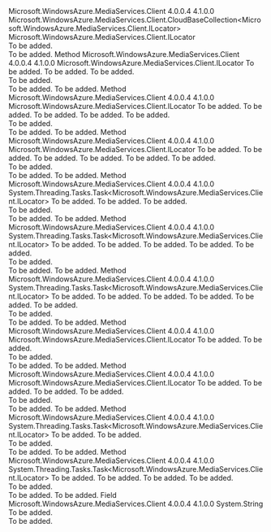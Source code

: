<Type Name="LocatorBaseCollection" FullName="Microsoft.WindowsAzure.MediaServices.Client.LocatorBaseCollection">
  <TypeSignature Language="C#" Value="public class LocatorBaseCollection : Microsoft.WindowsAzure.MediaServices.Client.CloudBaseCollection&lt;Microsoft.WindowsAzure.MediaServices.Client.ILocator&gt;" />
  <TypeSignature Language="ILAsm" Value=".class public auto ansi beforefieldinit LocatorBaseCollection extends Microsoft.WindowsAzure.MediaServices.Client.CloudBaseCollection`1&lt;class Microsoft.WindowsAzure.MediaServices.Client.ILocator&gt;" />
  <TypeSignature Language="DocId" Value="T:Microsoft.WindowsAzure.MediaServices.Client.LocatorBaseCollection" />
  <TypeSignature Language="VB.NET" Value="Public Class LocatorBaseCollection&#xA;Inherits CloudBaseCollection(Of ILocator)" />
  <TypeSignature Language="F#" Value="type LocatorBaseCollection = class&#xA;    inherit CloudBaseCollection&lt;ILocator&gt;" />
  <AssemblyInfo>
    <AssemblyName>Microsoft.WindowsAzure.MediaServices.Client</AssemblyName>
    <AssemblyVersion>4.0.0.4</AssemblyVersion>
    <AssemblyVersion>4.1.0.0</AssemblyVersion>
  </AssemblyInfo>
  <Base>
    <BaseTypeName>Microsoft.WindowsAzure.MediaServices.Client.CloudBaseCollection&lt;Microsoft.WindowsAzure.MediaServices.Client.ILocator&gt;</BaseTypeName>
    <BaseTypeArguments>
      <BaseTypeArgument TypeParamName="T">Microsoft.WindowsAzure.MediaServices.Client.ILocator</BaseTypeArgument>
    </BaseTypeArguments>
  </Base>
  <Interfaces />
  <Docs>
    <summary>To be added.</summary>
    <remarks>To be added.</remarks>
  </Docs>
  <Members>
    <Member MemberName="CreateLocator">
      <MemberSignature Language="C#" Value="public Microsoft.WindowsAzure.MediaServices.Client.ILocator CreateLocator (Microsoft.WindowsAzure.MediaServices.Client.LocatorType locatorType, Microsoft.WindowsAzure.MediaServices.Client.IAsset asset, Microsoft.WindowsAzure.MediaServices.Client.IAccessPolicy accessPolicy);" />
      <MemberSignature Language="ILAsm" Value=".method public hidebysig instance class Microsoft.WindowsAzure.MediaServices.Client.ILocator CreateLocator(valuetype Microsoft.WindowsAzure.MediaServices.Client.LocatorType locatorType, class Microsoft.WindowsAzure.MediaServices.Client.IAsset asset, class Microsoft.WindowsAzure.MediaServices.Client.IAccessPolicy accessPolicy) cil managed" />
      <MemberSignature Language="DocId" Value="M:Microsoft.WindowsAzure.MediaServices.Client.LocatorBaseCollection.CreateLocator(Microsoft.WindowsAzure.MediaServices.Client.LocatorType,Microsoft.WindowsAzure.MediaServices.Client.IAsset,Microsoft.WindowsAzure.MediaServices.Client.IAccessPolicy)" />
      <MemberSignature Language="F#" Value="member this.CreateLocator : Microsoft.WindowsAzure.MediaServices.Client.LocatorType * Microsoft.WindowsAzure.MediaServices.Client.IAsset * Microsoft.WindowsAzure.MediaServices.Client.IAccessPolicy -&gt; Microsoft.WindowsAzure.MediaServices.Client.ILocator" Usage="locatorBaseCollection.CreateLocator (locatorType, asset, accessPolicy)" />
      <MemberType>Method</MemberType>
      <AssemblyInfo>
        <AssemblyName>Microsoft.WindowsAzure.MediaServices.Client</AssemblyName>
        <AssemblyVersion>4.0.0.4</AssemblyVersion>
        <AssemblyVersion>4.1.0.0</AssemblyVersion>
      </AssemblyInfo>
      <ReturnValue>
        <ReturnType>Microsoft.WindowsAzure.MediaServices.Client.ILocator</ReturnType>
      </ReturnValue>
      <Parameters>
        <Parameter Name="locatorType" Type="Microsoft.WindowsAzure.MediaServices.Client.LocatorType" />
        <Parameter Name="asset" Type="Microsoft.WindowsAzure.MediaServices.Client.IAsset" />
        <Parameter Name="accessPolicy" Type="Microsoft.WindowsAzure.MediaServices.Client.IAccessPolicy" />
      </Parameters>
      <Docs>
        <param name="locatorType">To be added.</param>
        <param name="asset">To be added.</param>
        <param name="accessPolicy">To be added.</param>
        <summary>To be added.</summary>
        <returns>To be added.</returns>
        <remarks>To be added.</remarks>
      </Docs>
    </Member>
    <Member MemberName="CreateLocator">
      <MemberSignature Language="C#" Value="public Microsoft.WindowsAzure.MediaServices.Client.ILocator CreateLocator (Microsoft.WindowsAzure.MediaServices.Client.LocatorType locatorType, Microsoft.WindowsAzure.MediaServices.Client.IAsset asset, Microsoft.WindowsAzure.MediaServices.Client.IAccessPolicy accessPolicy, Nullable&lt;DateTime&gt; startTime, string name = null);" />
      <MemberSignature Language="ILAsm" Value=".method public hidebysig instance class Microsoft.WindowsAzure.MediaServices.Client.ILocator CreateLocator(valuetype Microsoft.WindowsAzure.MediaServices.Client.LocatorType locatorType, class Microsoft.WindowsAzure.MediaServices.Client.IAsset asset, class Microsoft.WindowsAzure.MediaServices.Client.IAccessPolicy accessPolicy, valuetype System.Nullable`1&lt;valuetype System.DateTime&gt; startTime, string name) cil managed" />
      <MemberSignature Language="DocId" Value="M:Microsoft.WindowsAzure.MediaServices.Client.LocatorBaseCollection.CreateLocator(Microsoft.WindowsAzure.MediaServices.Client.LocatorType,Microsoft.WindowsAzure.MediaServices.Client.IAsset,Microsoft.WindowsAzure.MediaServices.Client.IAccessPolicy,System.Nullable{System.DateTime},System.String)" />
      <MemberSignature Language="F#" Value="member this.CreateLocator : Microsoft.WindowsAzure.MediaServices.Client.LocatorType * Microsoft.WindowsAzure.MediaServices.Client.IAsset * Microsoft.WindowsAzure.MediaServices.Client.IAccessPolicy * Nullable&lt;DateTime&gt; * string -&gt; Microsoft.WindowsAzure.MediaServices.Client.ILocator" Usage="locatorBaseCollection.CreateLocator (locatorType, asset, accessPolicy, startTime, name)" />
      <MemberType>Method</MemberType>
      <AssemblyInfo>
        <AssemblyName>Microsoft.WindowsAzure.MediaServices.Client</AssemblyName>
        <AssemblyVersion>4.0.0.4</AssemblyVersion>
        <AssemblyVersion>4.1.0.0</AssemblyVersion>
      </AssemblyInfo>
      <ReturnValue>
        <ReturnType>Microsoft.WindowsAzure.MediaServices.Client.ILocator</ReturnType>
      </ReturnValue>
      <Parameters>
        <Parameter Name="locatorType" Type="Microsoft.WindowsAzure.MediaServices.Client.LocatorType" />
        <Parameter Name="asset" Type="Microsoft.WindowsAzure.MediaServices.Client.IAsset" />
        <Parameter Name="accessPolicy" Type="Microsoft.WindowsAzure.MediaServices.Client.IAccessPolicy" />
        <Parameter Name="startTime" Type="System.Nullable&lt;System.DateTime&gt;" />
        <Parameter Name="name" Type="System.String" />
      </Parameters>
      <Docs>
        <param name="locatorType">To be added.</param>
        <param name="asset">To be added.</param>
        <param name="accessPolicy">To be added.</param>
        <param name="startTime">To be added.</param>
        <param name="name">To be added.</param>
        <summary>To be added.</summary>
        <returns>To be added.</returns>
        <remarks>To be added.</remarks>
      </Docs>
    </Member>
    <Member MemberName="CreateLocator">
      <MemberSignature Language="C#" Value="public Microsoft.WindowsAzure.MediaServices.Client.ILocator CreateLocator (string locatorId, Microsoft.WindowsAzure.MediaServices.Client.LocatorType locatorType, Microsoft.WindowsAzure.MediaServices.Client.IAsset asset, Microsoft.WindowsAzure.MediaServices.Client.IAccessPolicy accessPolicy, Nullable&lt;DateTime&gt; startTime, string name = null);" />
      <MemberSignature Language="ILAsm" Value=".method public hidebysig instance class Microsoft.WindowsAzure.MediaServices.Client.ILocator CreateLocator(string locatorId, valuetype Microsoft.WindowsAzure.MediaServices.Client.LocatorType locatorType, class Microsoft.WindowsAzure.MediaServices.Client.IAsset asset, class Microsoft.WindowsAzure.MediaServices.Client.IAccessPolicy accessPolicy, valuetype System.Nullable`1&lt;valuetype System.DateTime&gt; startTime, string name) cil managed" />
      <MemberSignature Language="DocId" Value="M:Microsoft.WindowsAzure.MediaServices.Client.LocatorBaseCollection.CreateLocator(System.String,Microsoft.WindowsAzure.MediaServices.Client.LocatorType,Microsoft.WindowsAzure.MediaServices.Client.IAsset,Microsoft.WindowsAzure.MediaServices.Client.IAccessPolicy,System.Nullable{System.DateTime},System.String)" />
      <MemberSignature Language="F#" Value="member this.CreateLocator : string * Microsoft.WindowsAzure.MediaServices.Client.LocatorType * Microsoft.WindowsAzure.MediaServices.Client.IAsset * Microsoft.WindowsAzure.MediaServices.Client.IAccessPolicy * Nullable&lt;DateTime&gt; * string -&gt; Microsoft.WindowsAzure.MediaServices.Client.ILocator" Usage="locatorBaseCollection.CreateLocator (locatorId, locatorType, asset, accessPolicy, startTime, name)" />
      <MemberType>Method</MemberType>
      <AssemblyInfo>
        <AssemblyName>Microsoft.WindowsAzure.MediaServices.Client</AssemblyName>
        <AssemblyVersion>4.0.0.4</AssemblyVersion>
        <AssemblyVersion>4.1.0.0</AssemblyVersion>
      </AssemblyInfo>
      <ReturnValue>
        <ReturnType>Microsoft.WindowsAzure.MediaServices.Client.ILocator</ReturnType>
      </ReturnValue>
      <Parameters>
        <Parameter Name="locatorId" Type="System.String" />
        <Parameter Name="locatorType" Type="Microsoft.WindowsAzure.MediaServices.Client.LocatorType" />
        <Parameter Name="asset" Type="Microsoft.WindowsAzure.MediaServices.Client.IAsset" />
        <Parameter Name="accessPolicy" Type="Microsoft.WindowsAzure.MediaServices.Client.IAccessPolicy" />
        <Parameter Name="startTime" Type="System.Nullable&lt;System.DateTime&gt;" />
        <Parameter Name="name" Type="System.String" />
      </Parameters>
      <Docs>
        <param name="locatorId">To be added.</param>
        <param name="locatorType">To be added.</param>
        <param name="asset">To be added.</param>
        <param name="accessPolicy">To be added.</param>
        <param name="startTime">To be added.</param>
        <param name="name">To be added.</param>
        <summary>To be added.</summary>
        <returns>To be added.</returns>
        <remarks>To be added.</remarks>
      </Docs>
    </Member>
    <Member MemberName="CreateLocatorAsync">
      <MemberSignature Language="C#" Value="public System.Threading.Tasks.Task&lt;Microsoft.WindowsAzure.MediaServices.Client.ILocator&gt; CreateLocatorAsync (Microsoft.WindowsAzure.MediaServices.Client.LocatorType locatorType, Microsoft.WindowsAzure.MediaServices.Client.IAsset asset, Microsoft.WindowsAzure.MediaServices.Client.IAccessPolicy accessPolicy);" />
      <MemberSignature Language="ILAsm" Value=".method public hidebysig instance class System.Threading.Tasks.Task`1&lt;class Microsoft.WindowsAzure.MediaServices.Client.ILocator&gt; CreateLocatorAsync(valuetype Microsoft.WindowsAzure.MediaServices.Client.LocatorType locatorType, class Microsoft.WindowsAzure.MediaServices.Client.IAsset asset, class Microsoft.WindowsAzure.MediaServices.Client.IAccessPolicy accessPolicy) cil managed" />
      <MemberSignature Language="DocId" Value="M:Microsoft.WindowsAzure.MediaServices.Client.LocatorBaseCollection.CreateLocatorAsync(Microsoft.WindowsAzure.MediaServices.Client.LocatorType,Microsoft.WindowsAzure.MediaServices.Client.IAsset,Microsoft.WindowsAzure.MediaServices.Client.IAccessPolicy)" />
      <MemberSignature Language="F#" Value="member this.CreateLocatorAsync : Microsoft.WindowsAzure.MediaServices.Client.LocatorType * Microsoft.WindowsAzure.MediaServices.Client.IAsset * Microsoft.WindowsAzure.MediaServices.Client.IAccessPolicy -&gt; System.Threading.Tasks.Task&lt;Microsoft.WindowsAzure.MediaServices.Client.ILocator&gt;" Usage="locatorBaseCollection.CreateLocatorAsync (locatorType, asset, accessPolicy)" />
      <MemberType>Method</MemberType>
      <AssemblyInfo>
        <AssemblyName>Microsoft.WindowsAzure.MediaServices.Client</AssemblyName>
        <AssemblyVersion>4.0.0.4</AssemblyVersion>
        <AssemblyVersion>4.1.0.0</AssemblyVersion>
      </AssemblyInfo>
      <ReturnValue>
        <ReturnType>System.Threading.Tasks.Task&lt;Microsoft.WindowsAzure.MediaServices.Client.ILocator&gt;</ReturnType>
      </ReturnValue>
      <Parameters>
        <Parameter Name="locatorType" Type="Microsoft.WindowsAzure.MediaServices.Client.LocatorType" />
        <Parameter Name="asset" Type="Microsoft.WindowsAzure.MediaServices.Client.IAsset" />
        <Parameter Name="accessPolicy" Type="Microsoft.WindowsAzure.MediaServices.Client.IAccessPolicy" />
      </Parameters>
      <Docs>
        <param name="locatorType">To be added.</param>
        <param name="asset">To be added.</param>
        <param name="accessPolicy">To be added.</param>
        <summary>To be added.</summary>
        <returns>To be added.</returns>
        <remarks>To be added.</remarks>
      </Docs>
    </Member>
    <Member MemberName="CreateLocatorAsync">
      <MemberSignature Language="C#" Value="public System.Threading.Tasks.Task&lt;Microsoft.WindowsAzure.MediaServices.Client.ILocator&gt; CreateLocatorAsync (Microsoft.WindowsAzure.MediaServices.Client.LocatorType locatorType, Microsoft.WindowsAzure.MediaServices.Client.IAsset asset, Microsoft.WindowsAzure.MediaServices.Client.IAccessPolicy accessPolicy, Nullable&lt;DateTime&gt; startTime, string name = null);" />
      <MemberSignature Language="ILAsm" Value=".method public hidebysig instance class System.Threading.Tasks.Task`1&lt;class Microsoft.WindowsAzure.MediaServices.Client.ILocator&gt; CreateLocatorAsync(valuetype Microsoft.WindowsAzure.MediaServices.Client.LocatorType locatorType, class Microsoft.WindowsAzure.MediaServices.Client.IAsset asset, class Microsoft.WindowsAzure.MediaServices.Client.IAccessPolicy accessPolicy, valuetype System.Nullable`1&lt;valuetype System.DateTime&gt; startTime, string name) cil managed" />
      <MemberSignature Language="DocId" Value="M:Microsoft.WindowsAzure.MediaServices.Client.LocatorBaseCollection.CreateLocatorAsync(Microsoft.WindowsAzure.MediaServices.Client.LocatorType,Microsoft.WindowsAzure.MediaServices.Client.IAsset,Microsoft.WindowsAzure.MediaServices.Client.IAccessPolicy,System.Nullable{System.DateTime},System.String)" />
      <MemberSignature Language="F#" Value="member this.CreateLocatorAsync : Microsoft.WindowsAzure.MediaServices.Client.LocatorType * Microsoft.WindowsAzure.MediaServices.Client.IAsset * Microsoft.WindowsAzure.MediaServices.Client.IAccessPolicy * Nullable&lt;DateTime&gt; * string -&gt; System.Threading.Tasks.Task&lt;Microsoft.WindowsAzure.MediaServices.Client.ILocator&gt;" Usage="locatorBaseCollection.CreateLocatorAsync (locatorType, asset, accessPolicy, startTime, name)" />
      <MemberType>Method</MemberType>
      <AssemblyInfo>
        <AssemblyName>Microsoft.WindowsAzure.MediaServices.Client</AssemblyName>
        <AssemblyVersion>4.0.0.4</AssemblyVersion>
        <AssemblyVersion>4.1.0.0</AssemblyVersion>
      </AssemblyInfo>
      <ReturnValue>
        <ReturnType>System.Threading.Tasks.Task&lt;Microsoft.WindowsAzure.MediaServices.Client.ILocator&gt;</ReturnType>
      </ReturnValue>
      <Parameters>
        <Parameter Name="locatorType" Type="Microsoft.WindowsAzure.MediaServices.Client.LocatorType" />
        <Parameter Name="asset" Type="Microsoft.WindowsAzure.MediaServices.Client.IAsset" />
        <Parameter Name="accessPolicy" Type="Microsoft.WindowsAzure.MediaServices.Client.IAccessPolicy" />
        <Parameter Name="startTime" Type="System.Nullable&lt;System.DateTime&gt;" />
        <Parameter Name="name" Type="System.String" />
      </Parameters>
      <Docs>
        <param name="locatorType">To be added.</param>
        <param name="asset">To be added.</param>
        <param name="accessPolicy">To be added.</param>
        <param name="startTime">To be added.</param>
        <param name="name">To be added.</param>
        <summary>To be added.</summary>
        <returns>To be added.</returns>
        <remarks>To be added.</remarks>
      </Docs>
    </Member>
    <Member MemberName="CreateLocatorAsync">
      <MemberSignature Language="C#" Value="public System.Threading.Tasks.Task&lt;Microsoft.WindowsAzure.MediaServices.Client.ILocator&gt; CreateLocatorAsync (string locatorId, Microsoft.WindowsAzure.MediaServices.Client.LocatorType locatorType, Microsoft.WindowsAzure.MediaServices.Client.IAsset asset, Microsoft.WindowsAzure.MediaServices.Client.IAccessPolicy accessPolicy, Nullable&lt;DateTime&gt; startTime, string name = null);" />
      <MemberSignature Language="ILAsm" Value=".method public hidebysig instance class System.Threading.Tasks.Task`1&lt;class Microsoft.WindowsAzure.MediaServices.Client.ILocator&gt; CreateLocatorAsync(string locatorId, valuetype Microsoft.WindowsAzure.MediaServices.Client.LocatorType locatorType, class Microsoft.WindowsAzure.MediaServices.Client.IAsset asset, class Microsoft.WindowsAzure.MediaServices.Client.IAccessPolicy accessPolicy, valuetype System.Nullable`1&lt;valuetype System.DateTime&gt; startTime, string name) cil managed" />
      <MemberSignature Language="DocId" Value="M:Microsoft.WindowsAzure.MediaServices.Client.LocatorBaseCollection.CreateLocatorAsync(System.String,Microsoft.WindowsAzure.MediaServices.Client.LocatorType,Microsoft.WindowsAzure.MediaServices.Client.IAsset,Microsoft.WindowsAzure.MediaServices.Client.IAccessPolicy,System.Nullable{System.DateTime},System.String)" />
      <MemberSignature Language="F#" Value="member this.CreateLocatorAsync : string * Microsoft.WindowsAzure.MediaServices.Client.LocatorType * Microsoft.WindowsAzure.MediaServices.Client.IAsset * Microsoft.WindowsAzure.MediaServices.Client.IAccessPolicy * Nullable&lt;DateTime&gt; * string -&gt; System.Threading.Tasks.Task&lt;Microsoft.WindowsAzure.MediaServices.Client.ILocator&gt;" Usage="locatorBaseCollection.CreateLocatorAsync (locatorId, locatorType, asset, accessPolicy, startTime, name)" />
      <MemberType>Method</MemberType>
      <AssemblyInfo>
        <AssemblyName>Microsoft.WindowsAzure.MediaServices.Client</AssemblyName>
        <AssemblyVersion>4.0.0.4</AssemblyVersion>
        <AssemblyVersion>4.1.0.0</AssemblyVersion>
      </AssemblyInfo>
      <ReturnValue>
        <ReturnType>System.Threading.Tasks.Task&lt;Microsoft.WindowsAzure.MediaServices.Client.ILocator&gt;</ReturnType>
      </ReturnValue>
      <Parameters>
        <Parameter Name="locatorId" Type="System.String" />
        <Parameter Name="locatorType" Type="Microsoft.WindowsAzure.MediaServices.Client.LocatorType" />
        <Parameter Name="asset" Type="Microsoft.WindowsAzure.MediaServices.Client.IAsset" />
        <Parameter Name="accessPolicy" Type="Microsoft.WindowsAzure.MediaServices.Client.IAccessPolicy" />
        <Parameter Name="startTime" Type="System.Nullable&lt;System.DateTime&gt;" />
        <Parameter Name="name" Type="System.String" />
      </Parameters>
      <Docs>
        <param name="locatorId">To be added.</param>
        <param name="locatorType">To be added.</param>
        <param name="asset">To be added.</param>
        <param name="accessPolicy">To be added.</param>
        <param name="startTime">To be added.</param>
        <param name="name">To be added.</param>
        <summary>To be added.</summary>
        <returns>To be added.</returns>
        <remarks>To be added.</remarks>
      </Docs>
    </Member>
    <Member MemberName="CreateSasLocator">
      <MemberSignature Language="C#" Value="public Microsoft.WindowsAzure.MediaServices.Client.ILocator CreateSasLocator (Microsoft.WindowsAzure.MediaServices.Client.IAsset asset, Microsoft.WindowsAzure.MediaServices.Client.IAccessPolicy accessPolicy);" />
      <MemberSignature Language="ILAsm" Value=".method public hidebysig instance class Microsoft.WindowsAzure.MediaServices.Client.ILocator CreateSasLocator(class Microsoft.WindowsAzure.MediaServices.Client.IAsset asset, class Microsoft.WindowsAzure.MediaServices.Client.IAccessPolicy accessPolicy) cil managed" />
      <MemberSignature Language="DocId" Value="M:Microsoft.WindowsAzure.MediaServices.Client.LocatorBaseCollection.CreateSasLocator(Microsoft.WindowsAzure.MediaServices.Client.IAsset,Microsoft.WindowsAzure.MediaServices.Client.IAccessPolicy)" />
      <MemberSignature Language="VB.NET" Value="Public Function CreateSasLocator (asset As IAsset, accessPolicy As IAccessPolicy) As ILocator" />
      <MemberSignature Language="F#" Value="member this.CreateSasLocator : Microsoft.WindowsAzure.MediaServices.Client.IAsset * Microsoft.WindowsAzure.MediaServices.Client.IAccessPolicy -&gt; Microsoft.WindowsAzure.MediaServices.Client.ILocator" Usage="locatorBaseCollection.CreateSasLocator (asset, accessPolicy)" />
      <MemberType>Method</MemberType>
      <AssemblyInfo>
        <AssemblyName>Microsoft.WindowsAzure.MediaServices.Client</AssemblyName>
        <AssemblyVersion>4.0.0.4</AssemblyVersion>
        <AssemblyVersion>4.1.0.0</AssemblyVersion>
      </AssemblyInfo>
      <ReturnValue>
        <ReturnType>Microsoft.WindowsAzure.MediaServices.Client.ILocator</ReturnType>
      </ReturnValue>
      <Parameters>
        <Parameter Name="asset" Type="Microsoft.WindowsAzure.MediaServices.Client.IAsset" />
        <Parameter Name="accessPolicy" Type="Microsoft.WindowsAzure.MediaServices.Client.IAccessPolicy" />
      </Parameters>
      <Docs>
        <param name="asset">To be added.</param>
        <param name="accessPolicy">To be added.</param>
        <summary>To be added.</summary>
        <returns>To be added.</returns>
        <remarks>To be added.</remarks>
      </Docs>
    </Member>
    <Member MemberName="CreateSasLocator">
      <MemberSignature Language="C#" Value="public Microsoft.WindowsAzure.MediaServices.Client.ILocator CreateSasLocator (Microsoft.WindowsAzure.MediaServices.Client.IAsset asset, Microsoft.WindowsAzure.MediaServices.Client.IAccessPolicy accessPolicy, Nullable&lt;DateTime&gt; startTime, string name = null);" />
      <MemberSignature Language="ILAsm" Value=".method public hidebysig instance class Microsoft.WindowsAzure.MediaServices.Client.ILocator CreateSasLocator(class Microsoft.WindowsAzure.MediaServices.Client.IAsset asset, class Microsoft.WindowsAzure.MediaServices.Client.IAccessPolicy accessPolicy, valuetype System.Nullable`1&lt;valuetype System.DateTime&gt; startTime, string name) cil managed" />
      <MemberSignature Language="DocId" Value="M:Microsoft.WindowsAzure.MediaServices.Client.LocatorBaseCollection.CreateSasLocator(Microsoft.WindowsAzure.MediaServices.Client.IAsset,Microsoft.WindowsAzure.MediaServices.Client.IAccessPolicy,System.Nullable{System.DateTime},System.String)" />
      <MemberSignature Language="VB.NET" Value="Public Function CreateSasLocator (asset As IAsset, accessPolicy As IAccessPolicy, startTime As Nullable(Of DateTime), Optional name As String = null) As ILocator" />
      <MemberSignature Language="F#" Value="member this.CreateSasLocator : Microsoft.WindowsAzure.MediaServices.Client.IAsset * Microsoft.WindowsAzure.MediaServices.Client.IAccessPolicy * Nullable&lt;DateTime&gt; * string -&gt; Microsoft.WindowsAzure.MediaServices.Client.ILocator" Usage="locatorBaseCollection.CreateSasLocator (asset, accessPolicy, startTime, name)" />
      <MemberType>Method</MemberType>
      <AssemblyInfo>
        <AssemblyName>Microsoft.WindowsAzure.MediaServices.Client</AssemblyName>
        <AssemblyVersion>4.0.0.4</AssemblyVersion>
        <AssemblyVersion>4.1.0.0</AssemblyVersion>
      </AssemblyInfo>
      <ReturnValue>
        <ReturnType>Microsoft.WindowsAzure.MediaServices.Client.ILocator</ReturnType>
      </ReturnValue>
      <Parameters>
        <Parameter Name="asset" Type="Microsoft.WindowsAzure.MediaServices.Client.IAsset" />
        <Parameter Name="accessPolicy" Type="Microsoft.WindowsAzure.MediaServices.Client.IAccessPolicy" />
        <Parameter Name="startTime" Type="System.Nullable&lt;System.DateTime&gt;" />
        <Parameter Name="name" Type="System.String" />
      </Parameters>
      <Docs>
        <param name="asset">To be added.</param>
        <param name="accessPolicy">To be added.</param>
        <param name="startTime">To be added.</param>
        <param name="name">To be added.</param>
        <summary>To be added.</summary>
        <returns>To be added.</returns>
        <remarks>To be added.</remarks>
      </Docs>
    </Member>
    <Member MemberName="CreateSasLocatorAsync">
      <MemberSignature Language="C#" Value="public System.Threading.Tasks.Task&lt;Microsoft.WindowsAzure.MediaServices.Client.ILocator&gt; CreateSasLocatorAsync (Microsoft.WindowsAzure.MediaServices.Client.IAsset asset, Microsoft.WindowsAzure.MediaServices.Client.IAccessPolicy accessPolicy);" />
      <MemberSignature Language="ILAsm" Value=".method public hidebysig instance class System.Threading.Tasks.Task`1&lt;class Microsoft.WindowsAzure.MediaServices.Client.ILocator&gt; CreateSasLocatorAsync(class Microsoft.WindowsAzure.MediaServices.Client.IAsset asset, class Microsoft.WindowsAzure.MediaServices.Client.IAccessPolicy accessPolicy) cil managed" />
      <MemberSignature Language="DocId" Value="M:Microsoft.WindowsAzure.MediaServices.Client.LocatorBaseCollection.CreateSasLocatorAsync(Microsoft.WindowsAzure.MediaServices.Client.IAsset,Microsoft.WindowsAzure.MediaServices.Client.IAccessPolicy)" />
      <MemberSignature Language="VB.NET" Value="Public Function CreateSasLocatorAsync (asset As IAsset, accessPolicy As IAccessPolicy) As Task(Of ILocator)" />
      <MemberSignature Language="F#" Value="member this.CreateSasLocatorAsync : Microsoft.WindowsAzure.MediaServices.Client.IAsset * Microsoft.WindowsAzure.MediaServices.Client.IAccessPolicy -&gt; System.Threading.Tasks.Task&lt;Microsoft.WindowsAzure.MediaServices.Client.ILocator&gt;" Usage="locatorBaseCollection.CreateSasLocatorAsync (asset, accessPolicy)" />
      <MemberType>Method</MemberType>
      <AssemblyInfo>
        <AssemblyName>Microsoft.WindowsAzure.MediaServices.Client</AssemblyName>
        <AssemblyVersion>4.0.0.4</AssemblyVersion>
        <AssemblyVersion>4.1.0.0</AssemblyVersion>
      </AssemblyInfo>
      <ReturnValue>
        <ReturnType>System.Threading.Tasks.Task&lt;Microsoft.WindowsAzure.MediaServices.Client.ILocator&gt;</ReturnType>
      </ReturnValue>
      <Parameters>
        <Parameter Name="asset" Type="Microsoft.WindowsAzure.MediaServices.Client.IAsset" />
        <Parameter Name="accessPolicy" Type="Microsoft.WindowsAzure.MediaServices.Client.IAccessPolicy" />
      </Parameters>
      <Docs>
        <param name="asset">To be added.</param>
        <param name="accessPolicy">To be added.</param>
        <summary>To be added.</summary>
        <returns>To be added.</returns>
        <remarks>To be added.</remarks>
      </Docs>
    </Member>
    <Member MemberName="CreateSasLocatorAsync">
      <MemberSignature Language="C#" Value="public System.Threading.Tasks.Task&lt;Microsoft.WindowsAzure.MediaServices.Client.ILocator&gt; CreateSasLocatorAsync (Microsoft.WindowsAzure.MediaServices.Client.IAsset asset, Microsoft.WindowsAzure.MediaServices.Client.IAccessPolicy accessPolicy, Nullable&lt;DateTime&gt; startTime, string name = null);" />
      <MemberSignature Language="ILAsm" Value=".method public hidebysig instance class System.Threading.Tasks.Task`1&lt;class Microsoft.WindowsAzure.MediaServices.Client.ILocator&gt; CreateSasLocatorAsync(class Microsoft.WindowsAzure.MediaServices.Client.IAsset asset, class Microsoft.WindowsAzure.MediaServices.Client.IAccessPolicy accessPolicy, valuetype System.Nullable`1&lt;valuetype System.DateTime&gt; startTime, string name) cil managed" />
      <MemberSignature Language="DocId" Value="M:Microsoft.WindowsAzure.MediaServices.Client.LocatorBaseCollection.CreateSasLocatorAsync(Microsoft.WindowsAzure.MediaServices.Client.IAsset,Microsoft.WindowsAzure.MediaServices.Client.IAccessPolicy,System.Nullable{System.DateTime},System.String)" />
      <MemberSignature Language="VB.NET" Value="Public Function CreateSasLocatorAsync (asset As IAsset, accessPolicy As IAccessPolicy, startTime As Nullable(Of DateTime), Optional name As String = null) As Task(Of ILocator)" />
      <MemberSignature Language="F#" Value="member this.CreateSasLocatorAsync : Microsoft.WindowsAzure.MediaServices.Client.IAsset * Microsoft.WindowsAzure.MediaServices.Client.IAccessPolicy * Nullable&lt;DateTime&gt; * string -&gt; System.Threading.Tasks.Task&lt;Microsoft.WindowsAzure.MediaServices.Client.ILocator&gt;" Usage="locatorBaseCollection.CreateSasLocatorAsync (asset, accessPolicy, startTime, name)" />
      <MemberType>Method</MemberType>
      <AssemblyInfo>
        <AssemblyName>Microsoft.WindowsAzure.MediaServices.Client</AssemblyName>
        <AssemblyVersion>4.0.0.4</AssemblyVersion>
        <AssemblyVersion>4.1.0.0</AssemblyVersion>
      </AssemblyInfo>
      <ReturnValue>
        <ReturnType>System.Threading.Tasks.Task&lt;Microsoft.WindowsAzure.MediaServices.Client.ILocator&gt;</ReturnType>
      </ReturnValue>
      <Parameters>
        <Parameter Name="asset" Type="Microsoft.WindowsAzure.MediaServices.Client.IAsset" />
        <Parameter Name="accessPolicy" Type="Microsoft.WindowsAzure.MediaServices.Client.IAccessPolicy" />
        <Parameter Name="startTime" Type="System.Nullable&lt;System.DateTime&gt;" />
        <Parameter Name="name" Type="System.String" />
      </Parameters>
      <Docs>
        <param name="asset">To be added.</param>
        <param name="accessPolicy">To be added.</param>
        <param name="startTime">To be added.</param>
        <param name="name">To be added.</param>
        <summary>To be added.</summary>
        <returns>To be added.</returns>
        <remarks>To be added.</remarks>
      </Docs>
    </Member>
    <Member MemberName="LocatorSet">
      <MemberSignature Language="C#" Value="public const string LocatorSet;" />
      <MemberSignature Language="ILAsm" Value=".field public static literal string LocatorSet" />
      <MemberSignature Language="DocId" Value="F:Microsoft.WindowsAzure.MediaServices.Client.LocatorBaseCollection.LocatorSet" />
      <MemberSignature Language="VB.NET" Value="Public Const LocatorSet As String " />
      <MemberSignature Language="F#" Value="val mutable LocatorSet : string" Usage="Microsoft.WindowsAzure.MediaServices.Client.LocatorBaseCollection.LocatorSet" />
      <MemberType>Field</MemberType>
      <AssemblyInfo>
        <AssemblyName>Microsoft.WindowsAzure.MediaServices.Client</AssemblyName>
        <AssemblyVersion>4.0.0.4</AssemblyVersion>
        <AssemblyVersion>4.1.0.0</AssemblyVersion>
      </AssemblyInfo>
      <ReturnValue>
        <ReturnType>System.String</ReturnType>
      </ReturnValue>
      <Docs>
        <summary>To be added.</summary>
        <remarks>To be added.</remarks>
      </Docs>
    </Member>
  </Members>
</Type>
